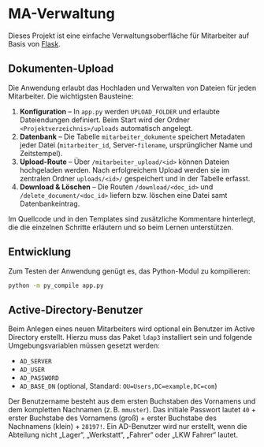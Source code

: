 # MA-Verwaltung

Dieses Projekt ist eine einfache Verwaltungsoberfläche für Mitarbeiter auf Basis von [Flask](https://flask.palletsprojects.com/).

## Dokumenten-Upload

Die Anwendung erlaubt das Hochladen und Verwalten von Dateien für jeden Mitarbeiter. Die wichtigsten Bausteine:

1. **Konfiguration** – In `app.py` werden `UPLOAD_FOLDER` und erlaubte Dateiendungen definiert. Beim Start wird der Ordner `<Projektverzeichnis>/uploads` automatisch angelegt.
2. **Datenbank** – Die Tabelle `mitarbeiter_dokumente` speichert Metadaten jeder Datei (`mitarbeiter_id`, Server-`filename`, ursprünglicher Name und Zeitstempel).
3. **Upload-Route** – Über `/mitarbeiter_upload/<id>` können Dateien hochgeladen werden. Nach erfolgreichem Upload werden sie im zentralen Ordner `uploads/<id>/` gespeichert und in der Tabelle erfasst.
4. **Download & Löschen** – Die Routen `/download/<doc_id>` und `/delete_document/<doc_id>` liefern bzw. löschen eine Datei samt Datenbankeintrag.

Im Quellcode und in den Templates sind zusätzliche Kommentare hinterlegt, die die einzelnen Schritte erläutern und so beim Lernen unterstützen.

## Entwicklung

Zum Testen der Anwendung genügt es, das Python-Modul zu kompilieren:

```bash
python -m py_compile app.py
```

## Active-Directory-Benutzer

Beim Anlegen eines neuen Mitarbeiters wird optional ein Benutzer im Active Directory erstellt.
Hierzu muss das Paket `ldap3` installiert sein und folgende Umgebungsvariablen müssen gesetzt werden:

- `AD_SERVER`
- `AD_USER`
- `AD_PASSWORD`
- `AD_BASE_DN` (optional, Standard: `OU=Users,DC=example,DC=com`)

Der Benutzername besteht aus dem ersten Buchstaben des Vornamens und dem kompletten Nachnamen
(z. B. `mmuster`). Das initiale Passwort lautet `40` + erster Buchstabe des Vornamens (groß) + erster
Buchstabe des Nachnamens (klein) + `28197!`.
Ein AD-Benutzer wird nur erstellt, wenn die Abteilung nicht „Lager“, „Werkstatt“, „Fahrer“ oder „LKW Fahrer“ lautet.
